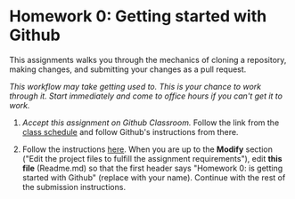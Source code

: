# Homework 0: Getting started with Github

This assignments walks you through the mechanics of cloning a repository, making changes, and submitting your changes as a pull request.

*This workflow may take getting used to. This is your chance to work through it. Start immediately and come to office hours if you can't get it to work.*

1. *Accept this assignment on Github Classroom.* Follow the link from the [class schedule](www.sci.brooklyn.cuny.edu/~levitan/data-structures/schedule.html) and follow Github's instructions from there.

2. Follow the instructions [here](@cisc3130/docs/submissions.md). When you are up to the __Modify__ section ("Edit the project files to fulfill the assignment requirements"), edit __this file__ (Readme.md) so that the first header says "Homework 0: <YOURNAME> is getting started with Github" (replace <YOURNAME> with your name). Continue with the rest of the submission instructions.
